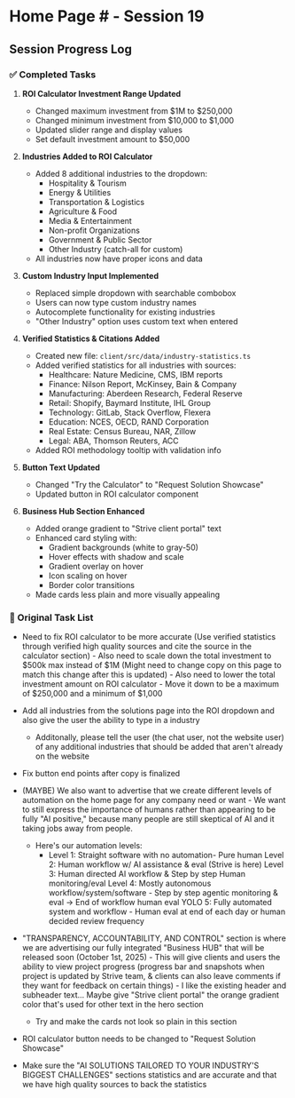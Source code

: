 # Home Page # - Session 19

## Session Progress Log

### ✅ Completed Tasks

1. **ROI Calculator Investment Range Updated**
   - Changed maximum investment from $1M to $250,000
   - Changed minimum investment from $10,000 to $1,000  
   - Updated slider range and display values
   - Set default investment amount to $50,000

2. **Industries Added to ROI Calculator**
   - Added 8 additional industries to the dropdown:
     - Hospitality & Tourism
     - Energy & Utilities
     - Transportation & Logistics
     - Agriculture & Food
     - Media & Entertainment
     - Non-profit Organizations
     - Government & Public Sector
     - Other Industry (catch-all for custom)
   - All industries now have proper icons and data

3. **Custom Industry Input Implemented**
   - Replaced simple dropdown with searchable combobox
   - Users can now type custom industry names
   - Autocomplete functionality for existing industries
   - "Other Industry" option uses custom text when entered

4. **Verified Statistics & Citations Added**
   - Created new file: `client/src/data/industry-statistics.ts`
   - Added verified statistics for all industries with sources:
     - Healthcare: Nature Medicine, CMS, IBM reports
     - Finance: Nilson Report, McKinsey, Bain & Company
     - Manufacturing: Aberdeen Research, Federal Reserve
     - Retail: Shopify, Baymard Institute, IHL Group
     - Technology: GitLab, Stack Overflow, Flexera
     - Education: NCES, OECD, RAND Corporation
     - Real Estate: Census Bureau, NAR, Zillow
     - Legal: ABA, Thomson Reuters, ACC
   - Added ROI methodology tooltip with validation info

5. **Button Text Updated**
   - Changed "Try the Calculator" to "Request Solution Showcase"
   - Updated button in ROI calculator component

6. **Business Hub Section Enhanced**
   - Added orange gradient to "Strive client portal" text
   - Enhanced card styling with:
     - Gradient backgrounds (white to gray-50)
     - Hover effects with shadow and scale
     - Gradient overlay on hover
     - Icon scaling on hover
     - Border color transitions
   - Made cards less plain and more visually appealing

### 📝 Original Task List


- Need to fix ROI calculator to be more accurate (Use verified statistics through verified high quality sources and cite the source in the calculator section) - Also need to scale down the total investment to $500k max instead of $1M (Might need to change copy on this page to match this change after this is updated) - Also need to lower the total investment amount on ROI calculator - Move it down to be a maximum of $250,000 and a minimum of $1,000

- Add all industries from the solutions page into the ROI dropdown and also give the user the ability to type in a industry
  - Additonally, please tell the user (the chat user, not the website user) of any additional industries that should be added that aren't already on the website

- Fix button end points after copy is finalized

- (MAYBE) We also want to advertise that we create different levels of automation on the home page for any company need or want - We want to still express the importance of humans rather than appearing to be fully "AI positive," because many people are still skeptical of AI and it taking jobs away from people.
  - Here's our automation levels:
    - Level 1: Straight software with no automation- Pure human
Level 2: Human workflow w/ AI assistance & eval (Strive is here)
Level 3: Human directed AI workflow & Step by step Human monitoring/eval
Level 4: Mostly autonomous workflow/system/software - Step by step agentic monitoring & eval -> End of workflow human eval
YOLO 5: Fully automated system and workflow - Human eval at end of each day or human decided review frequency

- "TRANSPARENCY, ACCOUNTABILITY, AND CONTROL" section is where we are advertising our fully integrated "Business HUB" that will be released soon (October 1st, 2025) - This will give clients and users the ability to view project progress (progress bar and snapshots when project is updated by Strive team, & clients can also leave comments if they want for feedback on certain things) - I like the existing header and subheader text... Maybe give "Strive client portal" the orange gradient color that's used for other text in the hero section
  - Try and make the cards not look so plain in this section

- ROI calculator button needs to be changed to "Request Solution Showcase"

- Make sure the "AI SOLUTIONS TAILORED TO YOUR INDUSTRY'S BIGGEST CHALLENGES" sections statistics and are accurate and that we have high quality sources to back the statistics